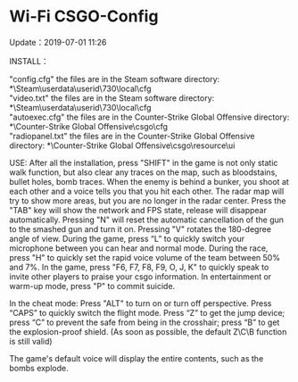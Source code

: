 # Wi-Fi CSGO-Config
Update：2019-07-01 11:26

INSTALL：

"config.cfg" the files are in the Steam software directory: *\Steam\userdata\userid\730\local\cfg\
"video.txt" the files are in the Steam software directory: *\Steam\userdata\userid\730\local\cfg\
"autoexec.cfg" the files are in the Counter-Strike Global Offensive directory: *\Counter-Strike Global Offensive\csgo\cfg\
"radiopanel.txt" the files are in the Counter-Strike Global Offensive directory: *\Counter-Strike Global Offensive\csgo\resource\ui

USE:
After all the installation, press "SHIFT" in the game is not only static walk function, but also clear any traces on the map, such as bloodstains, bullet holes, bomb traces.
When the enemy is behind a bunker, you shoot at each other and a voice tells you that you hit each other.
The radar map will try to show more areas, but you are no longer in the radar center.
Press the "TAB" key will show the network and FPS state, release will disappear automatically.
Pressing "N" will reset the automatic cancellation of the gun to the smashed gun and turn it on. Pressing "V" rotates the 180-degree angle of view.
During the game, press “L” to quickly switch your microphone between you can hear and normal mode.
During the race, press "H" to quickly set the rapid voice volume of the team between 50% and 7%.
In the game, press "F6, F7, F8, F9, O, J, K" to quickly speak to invite other players to praise your csgo information.
In entertainment or warm-up mode, press "P" to commit suicide.

In the cheat mode:
Press "ALT" to turn on or turn off perspective.
Press “CAPS” to quickly switch the flight mode.
Press “Z” to get the jump device; press “C” to prevent the safe from being in the crosshair; press “B” to get the explosion-proof shield. (As soon as possible, the default Z\C\B function is still valid)

The game's default voice will display the entire contents, such as the bombs explode.
